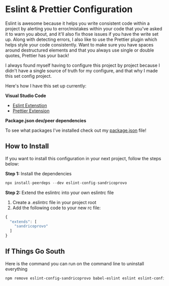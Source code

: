 # Eslint & Prettier Configuration

Eslint is awesome because it helps you write consistent code within a project by alerting you to error/mistakes within your code that you've asked it to warn you about, and it'll also fix those issues if you have the write set up. Along with detecting errors, I also like to use the Prettier plugin which helps style your code consistently. Want to make sure you have spaces around destructured elements and that you always use single or double quotes, Prettier has your back!

I always found myself having to configure this project by project because I didn't have a single source of truth for my configure, and that why I made this set config project.

Here's how I have this set up currently:

**Visual Studio Code**

- [Eslint Extenstion](https://marketplace.visualstudio.com/items?itemName=dbaeumer.vscode-eslint)
- [Prettier Extension](https://marketplace.visualstudio.com/items?itemName=esbenp.prettier-vscode)

**Package.json dev/peer dependencies**

To see what packages I've installed check out my [package.json](package.json) file!

## How to Install

If you want to install this configuration in your next project, follow the steps below:

**Step 1:**
Install the dependencies

```javascript
npx install-peerdeps --dev eslint-config-sandricoprovo
```

**Step 2:**
Extend the eslintrc into your own eslintrc file

1. Create a .eslintrc file in your project root
2. Add the following code to your new rc file:

```javascript
{
  "extends": [
    "sandricoprovo"
  ]
}
```

## If Things Go South

Here is the command you can run on the command line to uninstall everything

``` markdown
npm remove eslint-config-sandricoprovo babel-eslint eslint eslint-config-prettier eslint-config-airbnb eslint-plugin-html eslint-plugin-prettier eslint-plugin-import eslint-plugin-jsx-a11y eslint-plugin-react prettier eslint-plugin-react-hooks
```


